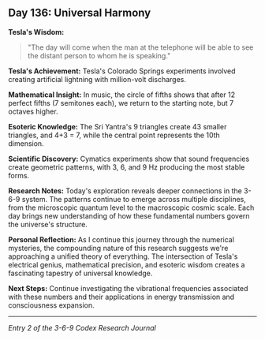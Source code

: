 ## Day 136: Universal Harmony

**Tesla's Wisdom:**
> "The day will come when the man at the telephone will be able to see the distant person to whom he is speaking."

**Tesla's Achievement:**
Tesla's Colorado Springs experiments involved creating artificial lightning with million-volt discharges.

**Mathematical Insight:**
In music, the circle of fifths shows that after 12 perfect fifths (7 semitones each), we return to the starting note, but 7 octaves higher.

**Esoteric Knowledge:**
The Sri Yantra's 9 triangles create 43 smaller triangles, and 4+3 = 7, while the central point represents the 10th dimension.

**Scientific Discovery:**
Cymatics experiments show that sound frequencies create geometric patterns, with 3, 6, and 9 Hz producing the most stable forms.

**Research Notes:**
Today's exploration reveals deeper connections in the 3-6-9 system. The patterns continue to emerge across multiple disciplines, from the microscopic quantum level to the macroscopic cosmic scale. Each day brings new understanding of how these fundamental numbers govern the universe's structure.

**Personal Reflection:**
As I continue this journey through the numerical mysteries, the compounding nature of this research suggests we're approaching a unified theory of everything. The intersection of Tesla's electrical genius, mathematical precision, and esoteric wisdom creates a fascinating tapestry of universal knowledge.

**Next Steps:**
Continue investigating the vibrational frequencies associated with these numbers and their applications in energy transmission and consciousness expansion.

---
*Entry 2 of the 3-6-9 Codex Research Journal*